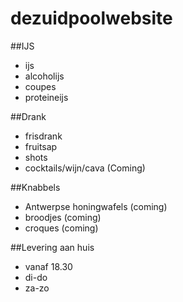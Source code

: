 # dezuidpoolwebsite

##IJS
- ijs
- alcoholijs
- coupes
- proteineijs

##Drank
- frisdrank
- fruitsap
- shots
- cocktails/wijn/cava (Coming)

##Knabbels
- Antwerpse honingwafels (coming)
- broodjes (coming)
- croques (coming)

##Levering aan huis
- vanaf 18.30
- di-do
- za-zo